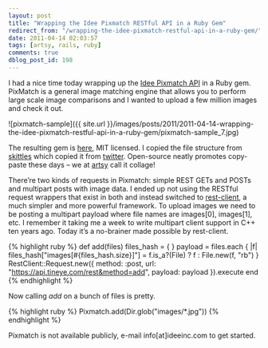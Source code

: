 ```yaml
---
layout: post
title: "Wrapping the Idee Pixmatch RESTful API in a Ruby Gem"
redirect_from: "/wrapping-the-idee-pixmatch-restful-api-in-a-ruby-gem/"
date: 2011-04-14 02:03:57
tags: [artsy, rails, ruby]
comments: true
dblog_post_id: 198
---
```

I had a nice time today wrapping up the [Idee Pixmatch API](https://web.archive.org/web/20120626084848/https://ideeinc.com/products/pixmatch/) in a Ruby gem. PixMatch is a general image matching engine that allows you to perform large scale image comparisons and I wanted to upload a few million images and check it out.

![pixmatch-sample]({{ site.url }}/images/posts/2011/2011-04-14-wrapping-the-idee-pixmatch-restful-api-in-a-ruby-gem/pixmatch-sample_7.jpg)

The resulting gem is [here](https://github.com/dblock/pixmatch), MIT licensed. I copied the file structure from [skittles](https://github.com/anthonator/skittles) which copied it from [twitter](https://github.com/jnunemaker/twitter). Open-source neatly promotes copy-paste these days – we at [artsy](https://artsy.net) call it collage!

There’re two kinds of requests in Pixmatch: simple REST GETs and POSTs and multipart posts with image data. I ended up not using the RESTful request wrappers that exist in both and instead switched to [rest-client](https://github.com/archiloque/rest-client), a much simpler and more powerful framework. To upload images we need to be posting a multipart payload where file names are images[0], images[1], etc.  I remember it taking me a week to write multipart client support in C++ ten years ago. Today it’s a no-brainer made possible by rest-client.

{% highlight ruby %}
def add(files)
  files_hash = { }
  payload = files.each { |f| files_hash["images[#{files_hash.size}]"] = f.is_a?(File) ? f : File.new(f, "rb") }
  RestClient::Request.new({ method: :post, url: "https://api.tineye.com/rest&method=add", payload: payload }).execute
end
{% endhighlight %}

Now calling _add_ on a bunch of files is pretty.

{% highlight ruby %}
Pixmatch.add(Dir.glob("images/\*.jpg"))
{% endhighlight %}

Pixmatch is not available publicly, e-mail info[at]ideeinc.com to get started.
